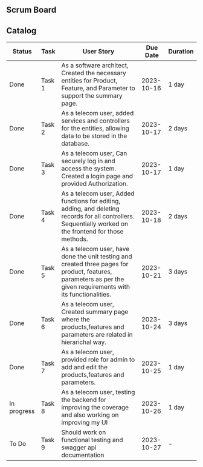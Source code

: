 ## Scrum Board
## Catalog

| Status        | Task   | User Story                                             | Due Date   | Duration |
|---------------|------- |------------------------------------------------------| ----------  | ----------|
| Done          | Task 1 |  As a software architect, Created the necessary entities for Product, Feature, and Parameter to support the summary page. | 2023-10-16 | 1 day |
| Done          | Task 2 |  As a telecom user, added services and controllers for the entities, allowing data to be stored in the database. | 2023-10-17  | 2 days | 
| Done          | Task 3 |  As a telecom user, Can securely log in and access the system. Created a login page and provided Authorization. | 2023-10-17  | 1 day |
| Done          | Task 4 |  As a telecom user, Added functions for editing, adding, and deleting records for all controllers. Sequentially worked on the frontend for those methods. | 2023-10-18  | 2 days |
| Done          | Task 5 | As a telecom user, have done the unit testing and created three pages for product, features, parameters as per the given requirements with its functionalities. | 2023-10-21  | 3 days |
| Done          | Task 6 | As a telecom user, Created summary page where the products,features and parameters are related in hierarichal way. | 2023-10-24  | 3 days |
| Done   | Task 7 | As a telecom user, provided role for admin to add and edit the products,features and parameters. | 2023-10-25 | 1 day |
| In progress | Task 8 |  As a telecom user, testing the backend for improving the coverage and also working on improving my UI | 2023-10-26  | 1 day | 
| To Do         | Task 9 | Should work on functional testing and swagger api documentation | 2023-10-27 | - |

